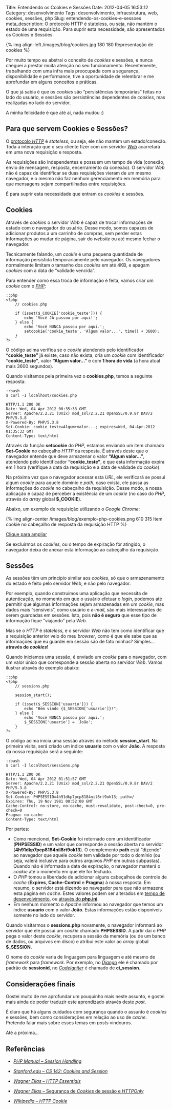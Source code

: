 Title: Entendendo os Cookies e Sessões
Date: 2012-04-05 16:53:12
Category: desenvolvimento
Tags: desenvolvimento, infraestrutura, web, cookies, sessões, php
Slug: entendendo-os-cookies-e-sessoes
meta_description: O protocolo HTTP é stateless, ou seja, não mantém o estado de uma requisição. Para suprir esta necessidade, são apresentados os Cookies e Sessões.


{% img align-left /images/blog/cookies.jpg 180 180 Representação de cookies %}

Por muito tempo eu abstrai o conceito de
*cookies* e sessões, e nunca cheguei a prestar muita atenção no seu
funcionamento. Recentemente, trabalhando com uma infra mais preocupada
com a segurança, disponibilidade e performance, tive a oportunidade de
relembrar e me aprofundar em alguns conceitos e práticas.

<!-- PELICAN_END_SUMMARY -->

O que já sabia é que os *cookies* são “persistências temporárias” feitas
no lado do usuário, e sessões são persistências dependentes de
*cookies*, mas realizadas no lado do servidor.

A minha felicidade é que até aí, nada mudou :)


Para que servem Cookies e Sessões?
----------------------------------

O [protocolo *HTTP*][] é *stateless*, ou seja, ele não mantém um
estado/conexão. Toda a interação que o seu cliente fizer com um servidor
[*Web*][] acarretará em uma nova requisição e resposta.

As requisições são independentes e possuem um tempo de vida (conexão,
envio de mensagem, resposta, encerramento da conexão). O servidor *Web*
não é capaz de identificar se duas requisições vieram de um mesmo
navegador, e o mesmo não faz nenhum gerenciamento em memória para que
mensagens sejam compartilhadas entre requisições.

É para suprir esta necessidade que entram os *cookies* e sessões.


Cookies
-------

Através de *cookies* o servidor *Web* é capaz de trocar informações de
estado com o navegador do usuário. Desse modo, somos capazes de
adicionar produtos a um carrinho de compras, sem perder estas
informações ao mudar de página, sair do *website* ou até mesmo fechar o
navegador.

Tecnicamente falando, um *cookie* é uma pequena quantidade de informação
persistida temporariamente pelo navegador. Os navegadores normalmente
limitam o tamanho dos *cookies* em até 4KB, e apagam *cookies* com a
data de “validade vencida”.

Para entender como essa troca de informação é feita, vamos criar um
*cookie* com o [*PHP*][]:

    ::php
    <?php
        // cookies.php
        
        if (isset($_COOKIE['cookie_teste'])) {
            echo 'Você JÁ passou por aqui!';
        } else {
            echo 'Você NUNCA passou por aqui.';
            setcookie('cookie_teste', 'Algum valor...', time() + 3600);
        }
    ?>

O código acima verifica se o *cookie* atendendo pelo identificador
**“cookie\_teste”** já existe, caso não exista, cria um *cookie* com
identificador **“cookie\_teste”**, valor **“Algum valor...”** e com **1
hora de vida** (a hora atual mais 3600 segundos).

Quando visitamos pela primeira vez o **cookies.php**, temos a seguinte
resposta:

    ::bash
    $ curl -I localhost/cookies.php

    HTTP/1.1 200 OK
    Date: Wed, 04 Apr 2012 00:35:33 GMT
    Server: Apache/2.2.21 (Unix) mod_ssl/2.2.21 OpenSSL/0.9.8r DAV/2 PHP/5.3.8
    X-Powered-By: PHP/5.3.8
    Set-Cookie: cookie_teste=Algum+valor...; expires=Wed, 04-Apr-2012 01:35:33 GMT
    Content-Type: text/html

Através da função **setcookie** do *PHP*, estamos enviando um item
chamado **Set-Cookie** no cabeçalho *HTTP* da resposta. É através deste
que o navegador entende que deve armazenar o valor **“Algum valor…”**,
atendendo pelo identificador **“cookie\_teste”**, e que esta informação
expira em 1 hora (verifique a data da requisição e a data de validade do
*cookie*).

Na próxima vez que o navegador acessar esta *URL*, ele verificará se
possui algum *cookie* para aquele domínio e *path*, caso exista, ele
passa as informações do *cookie* no cabeçalho da requisição. Desse modo,
a nossa aplicação é capaz de perceber a existência de um *cookie* (no
caso do *PHP*, através do *array* global **$\_COOKIE**).

Abaixo, um exemplo de requisição utilizando o *Google Chrome*:

{% img align-center /images/blog/exemplo-php-cookies.png 610 315 Item cookie no cabeçalho de resposta da requisição HTTP %}

[Clique para ampliar](/images/blog/exemplo-php-cookies.png)

Se excluirmos os *cookies*, ou o tempo de expiração for atingido, o
navegador deixa de anexar esta informação ao cabeçalho da requisição.


Sessões
-------

As sessões têm um princípio similar aos *cookies*, só que o
armazenamento do estado é feito pelo servidor *Web*, e não pelo
navegador.

Por exemplo, quando construímos uma aplicação que necessita de
autenticação, no momento em que o usuário efetuar o *login*, podemos até
permitir que algumas informações sejam armazenadas em um *cookie*, mas
dados mais “sensíveis”, como usuário e *e-mail*, são mais interessantes
de serem guardadas em sessões. Isto, pois **não é seguro** que esse tipo
de informação fique “viajando” pela *Web*.

Mas se o *HTTP* é *stateless*, e o servidor *Web* não tem como
identificar que a requisição anterior veio do meu *browser*, como é que
ele sabe que as informações que eu guardei em sessão são de fato minhas?
Simples… **através de *cookies*!**

Quando iniciamos uma sessão, é enviado um *cookie* para o navegador, com
um valor único que corresponde a sessão aberta no servidor *Web*. Vamos
ilustrar através do exemplo abaixo:

    ::php
    <?php
        // sessions.php

        session_start();
        
        if (isset($_SESSION['usuario'])) {
            echo "Bem vindo {$_SESSION['usuario']}!";
        } else {
            echo 'Você NUNCA passou por aqui.';
            $_SESSION['usuario'] = 'João';
        }
    ?>

O código acima inicia uma sessão através do método **session\_start**.
Na primeira visita, será criado um índice **usuario** com o valor
**João**. A resposta da nossa requisição será a seguinte:

    ::bash
    $ curl -I localhost/sessions.php

    HTTP/1.1 200 OK
    Date: Wed, 04 Apr 2012 01:51:57 GMT
    Server: Apache/2.2.21 (Unix) mod_ssl/2.2.21 OpenSSL/0.9.8r DAV/2 PHP/5.3.8
    X-Powered-By: PHP/5.3.8
    Set-Cookie: PHPSESSID=4h91dkp7pcp8184nil8rt9ok13; path=/
    Expires: Thu, 19 Nov 1981 08:52:00 GMT
    Cache-Control: no-store, no-cache, must-revalidate, post-check=0, pre-check=0
    Pragma: no-cache
    Content-Type: text/html

Por partes:

* Como mencionei, **Set-Cookie** foi retornado com um identificador
  (**PHPSESSID**) e um valor que corresponde a sessão aberta no
  servidor (**4h91dkp7pcp8184nil8rt9ok13**). O complemento **path**
  está “dizendo” ao navegador que aquele *cookie* tem validade por
  todo o domínio (ou seja, valerá inclusive para outros arquivos *PHP*
  em outras subpastas). Quando não é informada a data de expiração, o
  navegador manterá o *cookie* até o momento em que ele for fechado.
* O *PHP* tomou a liberdade de adicionar alguns cabeçalhos de controle
  de *cache* (**Expires**, **Cache-Control** e **Pragma**) à nossa
  resposta. Em resumo, o servidor está dizendo ao navegador para que
  não armazene esta página em *cache*. Estes valores podem ser
  alterados em [tempo de desenvolvimento][], ou [através do **php.ini**][].
* Em nenhum momento o *Apache* informou ao navegador que temos um
  índice **usuario** com o valor **João**. Estas informações estão
  disponíveis somente no lado do servidor.

Quando visitarmos o **sessions.php** novamente, o navegador informará ao
servidor que ele possui um *cookie* chamado **PHPSESSID**. A partir daí
o *PHP* pega o valor deste *cookie*, recupera a sessão da memória (ou de
um banco de dados, ou arquivos em disco) e atribui este valor ao *array*
global **$\_SESSION**.

O nome do *cookie* varia de linguagem para linguagem e até mesmo de
*framework* para *framework*. Por exemplo, no [*Django*][] ele é chamado
por padrão de **sessionid**, no [*CodeIgniter*][] é chamado de
**ci\_session**.


Considerações finais
--------------------

Gostei muito de me aprofundar um pouquinho mais neste assunto, e gostei
mais ainda de poder traduzir este aprendizado através deste *post*.

É claro que há alguns cuidados com segurança quando o assunto é
*cookies* e sessões, bem como considerações em relação ao uso de
*cache*. Pretendo falar mais sobre esses temas em *posts* vindouros.

Até a próxima…


Referências
-----------

* [*PHP Manual – Session Handling*][]
* [*Stanford.edu – CS 142: Cookies and Session*][]
* [*Wagner Elias* – *HTTP Essentials*][]
* [*Wagner Elias* – Segurança de *Cookies* de sessão e *HTTPOnly*][]
* [*Wikipedia – HTTP Cookie*][]


  [protocolo *HTTP*]: http://wagnerelias.com/2009/02/06/http-essentials/
    "Conheça mais sobre o protocolo HTTP"
  [*Web*]: {tag}web
    "Leia mais sobre Web"
  [*PHP*]: {tag}php
    "Leia mais sobre PHP"
  [tempo de desenvolvimento]: http://www.php.net/manual/en/ref.session.php
    "PHP: Session functions"
  [através do **php.ini**]: http://www.php.net/manual/en/session.configuration.php
    "PHP: Runtime configuration"
  [*Django*]: {tag}django
    "Leia mais sobre Django"
  [*CodeIgniter*]: {tag}codeigniter
    "Leia mais sobre CodeIgniter"
  [*PHP Manual – Session Handling*]: http://www.php.net/manual/en/book.session.php
    "Confira a documentação oficial do PHP que fala sobre Sessões"
  [*Stanford.edu – CS 142: Cookies and Session*]: http://www.stanford.edu/~ouster/cgi-bin/cs142-fall10/lecture.php?topic=cookie
    "Material resumido, mas muito bom, sobre sessões e Cookies"
  [*Wagner Elias* – *HTTP Essentials*]: http://wagnerelias.com/2009/02/06/http-essentials/
    "Wagner nos apresenta de forma objetiva o funcionamento do protocolo HTTP"
  [*Wagner Elias* – Segurança de *Cookies* de sessão e *HTTPOnly*]: http://wagnerelias.com/2009/04/21/seguranca-de-cookies-de-sessao-e-httponly/
    "Entenda as falhas de segurança apresentadas com o uso de sessões e cookies"
  [*Wikipedia – HTTP Cookie*]: http://en.wikipedia.org/wiki/HTTP_cookie
    "Leia este bom artigo em inglês sobre Cookies"
